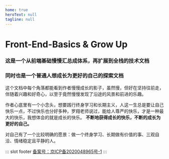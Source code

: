 ```yaml
---
home: true
heroText: null
tagline: null
---
```

<h1 style="textAlign: center;">Front-End-Basics & Grow Up</h1>

<h3  style="textAlign: center;">这是一个从前端基础慢慢汇总成体系，再扩展到全栈的技术文档</h3>
<h3  style="textAlign: center; paddingBottom: 40px;">同时也是一个普通人想成长为更好的自己的探索文档</h3>

<p>这个文档中每个角落都能看到作者慢慢成长的影子，虽然慢，但好在坚持往前走，伴随着兴趣和好奇心，以至于竟然慢慢发现了沿途的风景和前进的乐趣。</p>

<p>
作者心底里有一个小念头，想要践行终身学习和长期主义，人这一生总是要让自己快乐一点，不过快乐也分好多种，罗翔老师说过，能给人尊严的快乐，才是一种最大的快乐，我想体会的就是成长的快乐。
<b>不断地获得成长的快乐，不断的成长为更好的自己。</b>
</p>

<p>对自己有了一个比较明确的愿景：做一个终身学习、长期做有价值的事、三观自洽、情绪稳定且平静的人。</p>

::: slot footer
[备案号：京ICP备2020048965号-1](https://beian.miit.gov.cn/)
:::



